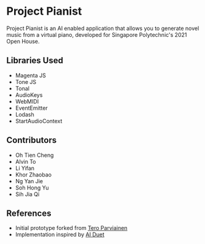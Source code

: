 # Project Pianist
Project Pianist is an AI enabled application that allows you to generate novel music from a virtual piano, developed for Singapore Polytechnic's 2021 Open House.

## Libraries Used
- Magenta JS
- Tone JS
- Tonal 
- AudioKeys
- WebMIDI 
- EventEmitter 
- Lodash
- StartAudioContext


## Contributors
- Oh Tien Cheng
- Alvin To
- Li Yifan
- Khor Zhaobao
- Ng Yan Jie
- Soh Hong Yu
- Sih Jia Qi

## References
- Initial prototype forked from [Tero Parviainen
](https://codepen.io/teropa/pen/gvwwZL)
- Implementation inspired by [AI Duet](https://github.com/googlecreativelab/aiexperiments-ai-duet/tree/c17aa14601de3981842f6050306746e95dfa4d4f)
